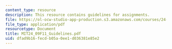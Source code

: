 ```yaml
---
content_type: resource
description: This resource contains guidelines for assignments.
file: https://ol-ocw-studio-app-production.s3.amazonaws.com/courses/24-09-minds-and-machines-fall-2011/dfad9b16fecdb05a0ee1d036381e85e2_MIT24_09F11_Guidelines.pdf
file_type: application/pdf
resourcetype: Document
title: MIT24_09F11_Guidelines.pdf
uid: dfad9b16-fecd-b05a-0ee1-d036381e85e2
---
```

